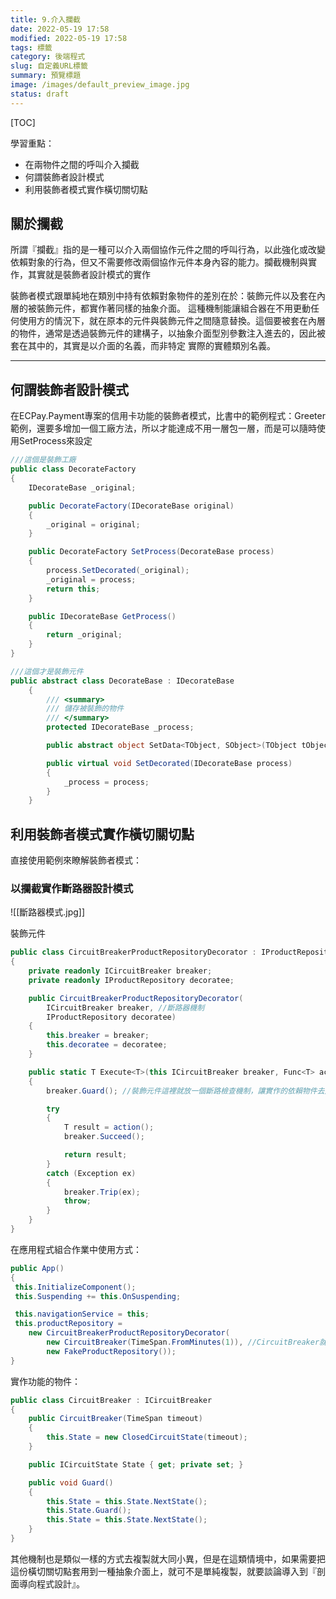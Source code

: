 ```yaml
---
title: 9.介入攔截
date: 2022-05-19 17:58
modified: 2022-05-19 17:58
tags: 標籤
category: 後端程式
slug: 自定義URL標籤
summary: 預覽標題
image: /images/default_preview_image.jpg
status: draft
---
```


[TOC]

學習重點：

+ 在兩物件之間的呼叫介入攔截
+ 何謂裝飾者設計模式
+ 利用裝飾者模式實作橫切關切點

## 關於攔截

所謂『攔截』指的是一種可以介入兩個協作元件之間的呼叫行為，以此強化或改變依賴對象的行為，但又不需要修改兩個協作元件本身內容的能力。攔截機制與實作，其實就是裝飾者設計模式的實作

裝飾者模式跟單純地在類別中持有依賴對象物件的差別在於：裝飾元件以及套在內層的被裝飾元件，都實作著同樣的抽象介面。
這種機制能讓組合器在不用更動任何使用方的情況下，就在原本的元件與裝飾元件之間隨意替換。這個要被套在內層的物件，通常是透過裝飾元件的建構子，以抽象介面型別參數注入進去的，因此被套在其中的，其實是以介面的名義，而非特定 實際的實體類別名義。

---

## 何謂裝飾者設計模式

在ECPay.Payment專案的信用卡功能的裝飾者模式，比書中的範例程式：Greeter 範例，還要多增加一個工廠方法，所以才能達成不用一層包一層，而是可以隨時使用SetProcess來設定

```c#
///這個是裝飾工廠
public class DecorateFactory
{
	IDecorateBase _original;

	public DecorateFactory(IDecorateBase original)
	{
		_original = original;
	}

	public DecorateFactory SetProcess(DecorateBase process)
	{
		process.SetDecorated(_original);
		_original = process;
		return this;
	}

	public IDecorateBase GetProcess()
	{
		return _original;
	}
}
```

```c#
///這個才是裝飾元件
public abstract class DecorateBase : IDecorateBase
    {
        /// <summary>
        /// 儲存被裝飾的物件
        /// </summary>
        protected IDecorateBase _process;

        public abstract object SetData<TObject, SObject>(TObject tObject, SObject paymentInfo, out object dynamicClass);

        public virtual void SetDecorated(IDecorateBase process)
        {
            _process = process;
        }
    }
```



## 利用裝飾者模式實作橫切關切點

直接使用範例來瞭解裝飾者模式：


### 以攔截實作斷路器設計模式

![[斷路器模式.jpg]]

裝飾元件
```c#
public class CircuitBreakerProductRepositoryDecorator : IProductRepository
{
	private readonly ICircuitBreaker breaker;
	private readonly IProductRepository decoratee;

	public CircuitBreakerProductRepositoryDecorator(
		ICircuitBreaker breaker, //斷路器機制
		IProductRepository decoratee)
	{
		this.breaker = breaker;
		this.decoratee = decoratee;
	}

	public static T Execute<T>(this ICircuitBreaker breaker, Func<T> action)
	{
		breaker.Guard(); //裝飾元件這裡就放一個斷路檢查機制，讓實作的依賴物件去定義

		try
		{
			T result = action();
			breaker.Succeed();

			return result;
		}
		catch (Exception ex)
		{
			breaker.Trip(ex);
			throw;
		}
	}
}
```

在應用程式組合作業中使用方式：
```c#
public App()
{
 this.InitializeComponent();
 this.Suspending += this.OnSuspending;

 this.navigationService = this;
 this.productRepository = 
	new CircuitBreakerProductRepositoryDecorator(
		new CircuitBreaker(TimeSpan.FromMinutes(1)), //CircuitBreaker就是斷路機制實作物件
		new FakeProductRepository());
}
```

實作功能的物件：
```c#
public class CircuitBreaker : ICircuitBreaker
{
	public CircuitBreaker(TimeSpan timeout)
	{
		this.State = new ClosedCircuitState(timeout);
	}

	public ICircuitState State { get; private set; }

	public void Guard()
	{
		this.State = this.State.NextState();
		this.State.Guard();
		this.State = this.State.NextState();
	}
}
```

其他機制也是類似一樣的方式去複製就大同小異，但是在這類情境中，如果需要把這份橫切關切點套用到一種抽象介面上，就可不是單純複製，就要談論導入到『剖面導向程式設計』。